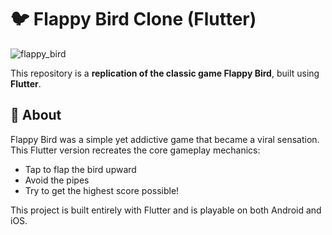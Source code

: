 # 🐦 Flappy Bird Clone (Flutter)
![flappy_bird](https://github.com/user-attachments/assets/853ed83d-fa1b-4f73-bf3d-5bdba7dfbb9f)


This repository is a **replication of the classic game Flappy Bird**, built using **Flutter**.

## 🎯 About

Flappy Bird was a simple yet addictive game that became a viral sensation. This Flutter version recreates the core gameplay mechanics:

- Tap to flap the bird upward
- Avoid the pipes
- Try to get the highest score possible!

This project is built entirely with Flutter and is playable on both Android and iOS.
